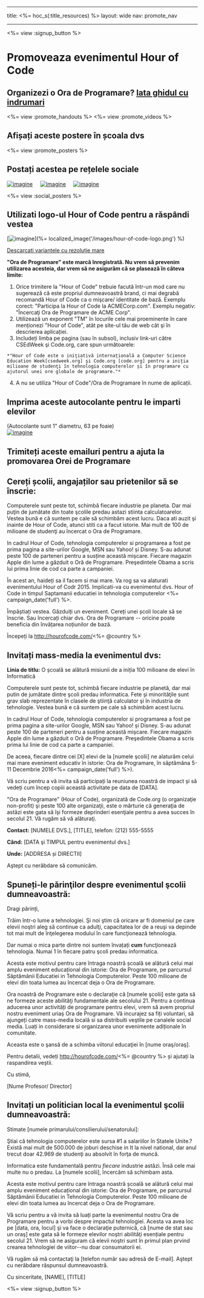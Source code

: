 * * *

title: <%= hoc_s(:title_resources) %> layout: wide nav: promote_nav

* * *

<%= view :signup_button %>

<link rel="stylesheet" type="text/css" href="/css/promote-page.css" />
</link>

# Promoveaza evenimentul Hour of Code

## Organizezi o Ora de Programare? [Iata ghidul cu indrumari](<%= resolve_url('/how-to') %>)

<%= view :promote_handouts %> <%= view :promote_videos %>

<a id="posters"></a>

## Afișați aceste postere în școala dvs

<%= view :promote_posters %>

<a id="social"></a>

## Postați acestea pe rețelele sociale

[![imagine](/images/fit-250/social-1.jpg)](/images/social-1.jpg)&nbsp;&nbsp;&nbsp;&nbsp; [![imagine](/images/fit-250/social-2.jpg)](/images/social-2.jpg)&nbsp;&nbsp;&nbsp;&nbsp; [![imagine](/images/fit-250/social-3.jpg)](/images/social-3.jpg)&nbsp;&nbsp;&nbsp;&nbsp;

<%= view :social_posters %>

<a id="logo"></a>

## Utilizati logo-ul Hour of Code pentru a răspândi vestea

[![imagine](<%= localized_image('/images/fit-200/hour-of-code-logo.png') %>)](%= localized_image('/images/hour-of-code-logo.png') %)

[Descarcati variantele cu rezoluție mare](http://images.code.org/share/hour-of-code-logo.zip)

**"Ora de Programare" este marcă înregistrată. Nu vrem să prevenim utilizarea acesteia, dar vrem să ne asigurăm că se plasează în câteva limite:**

  1. Orice trimitere la "Hour of Code" trebuie facută într-un mod care nu sugerează că este propriul dumneavoastră brand, ci mai degrabă recomandă Hour of Code ca o mişcare/ identitate de bază. Exemplu corect: "Participa la Hour of Code la ACMECorp.com". Exemplu negativ: "Încercaţi Ora de Programare de ACME Corp".
  2. Utilizează un exponent "TM" în locurile cele mai proeminente în care menționezi "Hour of Code", atât pe site-ul tău de web cât şi în descrierea aplicației.
  3. Includeți limba pe pagina (sau în subsol), inclusiv link-uri către CSEdWeek şi Code.org, care spun următoarele:
    
    *"Hour of Code este o iniţiativă internațională a Computer Science Education Week[csedweek.org] şi Code.org [code.org] pentru a iniția milioane de studenţi în tehnologia computerelor și în programare cu ajutorul unei ore globale de programare."*

  4. A nu se utiliza "Hour of Code"/Ora de Programare în nume de aplicații.

<a id="stickers"></a>

## Imprima aceste autocolante pentru le imparti elevilor

(Autocolante sunt 1" diametru, 63 pe foaie)  
[![imagine](/images/fit-250/hour-of-code-stickers.png)](/images/hour-of-code-stickers.pdf)

<a id="sample-emails"></a>

## Trimiteți aceste emailuri pentru a ajuta la promovarea Orei de Programare

<a id="email"></a>

## Cereți școlii, angajaților sau prietenilor să se înscrie:

Computerele sunt peste tot, schimbă fiecare industrie pe planeta. Dar mai puţin de jumătate din toate şcolile predau astazi stiinta calculatoarelor. Vestea bună e că suntem pe cale să schimbăm acest lucru. Daca ati auzit şi inainte de Hour of Code, atunci stiti ca a facut istorie. Mai mult de 100 de milioane de studenţi au încercat o Ora de Programare.

In cadrul Hour of Code, tehnologia computerelor si programarea a fost pe prima pagina a site-urilor Google, MSN sau Yahoo! și Disney. S-au adunat peste 100 de parteneri pentru a susține această mișcare. Fiecare magazin Apple din lume a găzduit o Oră de Programare. Preşedintele Obama a scris lui prima linie de cod ca parte a campaniei.

În acest an, haideți sa il facem si mai mare. Va rog sa va alaturati evenimentului Hour of Codr 2015. Implicati-va cu evenimentul dvs. Hour of Code in timpul Saptamanii educatiei in tehnologia computerelor <%= campaign_date('full') %>.

Împăștiați vestea. Găzduiți un eveniment. Cereți unei școli locale să se înscrie. Sau încercați chiar dvs. Ora de Programare -- oricine poate beneficia din învățarea noțiunilor de bază.

Începeți la http://hourofcode.com/<%= @country %>

<a id="media-pitch"></a>

## Invitați mass-media la evenimentul dvs:

**Linia de titlu:** O școală se alătură misiunii de a iniția 100 milioane de elevi în Informatică

Computerele sunt peste tot, schimbă fiecare industrie pe planetă, dar mai putin de jumătate dintre şcoli predau informatica. Fete şi minorităţile sunt grav slab reprezentate în clasele de ştiinţă calculator şi în industria de tehnologie. Vestea bună e că suntem pe cale să schimbăm acest lucru.

In cadrul Hour of Code, tehnologia computerelor si programarea a fost pe prima pagina a site-urilor Google, MSN sau Yahoo! și Disney. S-au adunat peste 100 de parteneri pentru a susține această mișcare. Fiecare magazin Apple din lume a găzduit o Oră de Programare. Preşedintele Obama a scris prima lui linie de cod ca parte a campaniei.

De aceea, fiecare dintre cei [X] elevi de la [numele şcolii] ne alaturăm celui mai mare eveniment educativ în istorie: Ora de Programare, în săptămâna 5-11 Decembrie 2016<%= campaign_date('full') %>).

Vă scriu pentru a vă invita să participați la reuniunea noastră de impact și să vedeți cum încep copiii această activitate pe data de [DATA].

"Ora de Programare" (Hour of Code), organizată de Code.org (o organizaţie non-profit) şi peste 100 alte organizaţii, este o mărturie că generaţia de astăzi este gata să își formeze deprinderi esenţiale pentru a avea succes în secolul 21. Vă rugăm să vă alăturaţi.

**Contact:** [NUMELE DVS.], [TITLE], telefon: (212) 555-5555

**Când:** [DATA şi TIMPUL pentru evenimentul dvs.]

**Unde:** [ADDRESA și DIRECTII]

Aştept cu nerăbdare să comunicăm.

<a id="parents"></a>

## Spuneți-le părinţilor despre evenimentul şcolii dumneavoastră:

Dragi părinți,

Trăim într-o lume a tehnologiei. Şi noi ştim că oricare ar fi domeniul pe care elevii noştri aleg să continue ca adulţi, capacitatea lor de a reuşi va depinde tot mai mult de înţelegerea modului în care funcţionează tehnologia.

Dar numai o mica parte dintre noi suntem învațați **cum** funcţionează tehnologia. Numai 1 în fiecare patru şcoli predau informatica.

Acesta este motivul pentru care întraga noastră școală se alătură celui mai amplu eveniment educațional din istorie: Ora de Programare, pe parcursul Săptămânii Educatiei in Tehnologia Computerelor. Peste 100 milioane de elevi din toata lumea au încercat deja o Ora de Programare.

Ora noastră de Programare este o declaraţie că [numele şcolii] este gata să ne formeze aceste abilităţi fundamentale ale secolului 21. Pentru a continua aducerea unor activități de programare pentru elevi, vrem să avem propriul nostru eveniment uriaș Ora de Programare. Vă incurajez sa fiți voluntari, să ajungeți catre mass-media locală si sa distribuiti veştile pe canalele social media. Luați in considerare si organizarea unor evenimente adiționale în comunitate.

Aceasta este o şansă de a schimba viitorul educaţiei în [nume oraş/oraş].

Pentru detalii, vedeți http://hourofcode.com/<%= @country %> și ajutați la raspandirea veștii.

Cu stimă,

[Nume Profesor/ Director]

<a id="politicians"></a>

## Invitați un politician local la evenimentul şcolii dumneavoastră:

Stimate [numele primarului/consilierului/senatorului]:

Ştiai că tehnologia computerelor este sursa #1 a salariilor în Statele Unite.? Există mai mult de 500.000 de joburi deschise in It la nivel national, dar anul trecut doar 42.969 de studenţi au absolvit în forţa de muncă.

Informatica este fundamentală pentru *fiecare* industrie astăzi. Însă cele mai multe nu o predau. La [numele scolii], încercăm să schimbam asta.

Acesta este motivul pentru care întraga noastră școală se alătură celui mai amplu eveniment educațional din istorie: Ora de Programare, pe parcursul Săptămânii Educatiei in Tehnologia Computerelor. Peste 100 milioane de elevi din toata lumea au încercat deja o Ora de Programare.

Vă scriu pentru a vă invita să luați parte la evenimentul nostru Ora de Programare pentru a vorbi despre impactul tehnologiei. Acesta va avea loc pe [data, ora, locul] şi va face o declaraţie puternică, că [nume de stat sau un oraş] este gata să le formeze elevilor noştri abilităţi esențiale pentru secolul 21. Vrem să ne asiguram că elevii noştri sunt în primul plan prvind crearea tehnologiei de viitor--nu doar consumatorii ei.

Vă rugăm să mă contactaţi la [telefon număr sau adresă de E-mail]. Aştept cu nerăbdare răspunsul dumneavoastră.

Cu sinceritate, [NAME], [TITLE]

<%= view :signup_button %>